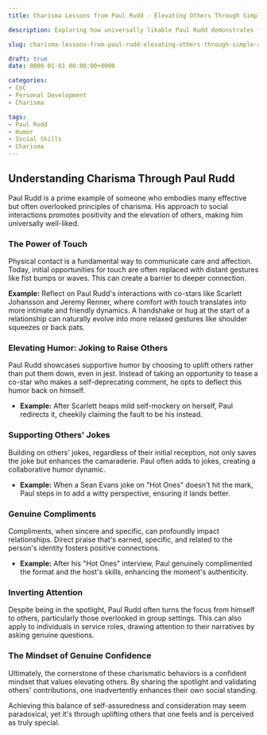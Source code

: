 ```yaml
---
title: Charisma Lessons from Paul Rudd - Elevating Others Through Simple Acts

description: Exploring how universally likable Paul Rudd demonstrates fundamental yet often overlooked principles of charisma, such as supportive humor, respectful touching, and genuine complimenting.

slug: charisma-lessons-from-paul-rudd-elevating-others-through-simple-acts

draft: true
date: 0000-01-01 00:00:00+0000

categories:
- CoC
- Personal Development
- Charisma

tags:
- Paul Rudd
- Humor
- Social Skills
- Charisma
---
```


## Understanding Charisma Through Paul Rudd

Paul Rudd is a prime example of someone who embodies many effective but often overlooked principles of charisma. His approach to social interactions promotes positivity and the elevation of others, making him universally well-liked.

### The Power of Touch

Physical contact is a fundamental way to communicate care and affection. Today, initial opportunities for touch are often replaced with distant gestures like fist bumps or waves. This can create a barrier to deeper connection.

**Example:** Reflect on Paul Rudd's interactions with co-stars like Scarlett Johansson and Jeremy Renner, where comfort with touch translates into more intimate and friendly dynamics. A handshake or hug at the start of a relationship can naturally evolve into more relaxed gestures like shoulder squeezes or back pats.

### Elevating Humor: Joking to Raise Others

Paul Rudd showcases supportive humor by choosing to uplift others rather than put them down, even in jest. Instead of taking an opportunity to tease a co-star who makes a self-deprecating comment, he opts to deflect this humor back on himself.

- **Example:** After Scarlett heaps mild self-mockery on herself, Paul redirects it, cheekily claiming the fault to be his instead.

### Supporting Others' Jokes

Building on others' jokes, regardless of their initial reception, not only saves the joke but enhances the camaraderie. Paul often adds to jokes, creating a collaborative humor dynamic.

- **Example:** When a Sean Evans joke on "Hot Ones" doesn't hit the mark, Paul steps in to add a witty perspective, ensuring it lands better.

### Genuine Compliments

Compliments, when sincere and specific, can profoundly impact relationships. Direct praise that's earned, specific, and related to the person's identity fosters positive connections.

- **Example:** After his "Hot Ones" interview, Paul genuinely complimented the format and the host's skills, enhancing the moment's authenticity.

### Inverting Attention

Despite being in the spotlight, Paul Rudd often turns the focus from himself to others, particularly those overlooked in group settings. This can also apply to individuals in service roles, drawing attention to their narratives by asking genuine questions.

### The Mindset of Genuine Confidence

Ultimately, the cornerstone of these charismatic behaviors is a confident mindset that values elevating others. By sharing the spotlight and validating others' contributions, one inadvertently enhances their own social standing.

Achieving this balance of self-assuredness and consideration may seem paradoxical, yet it's through uplifting others that one feels and is perceived as truly special.
